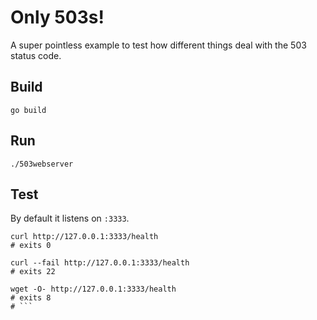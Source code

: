 # Only 503s!

A super pointless example to test how different things deal with the 503
status code.

## Build

```shell
go build
```

## Run

```shell
./503webserver
```

## Test

By default it listens on `:3333`.

```shell
curl http://127.0.0.1:3333/health
# exits 0
```

```shell
curl --fail http://127.0.0.1:3333/health
# exits 22
```

```shell
wget -O- http://127.0.0.1:3333/health
# exits 8
# ```
